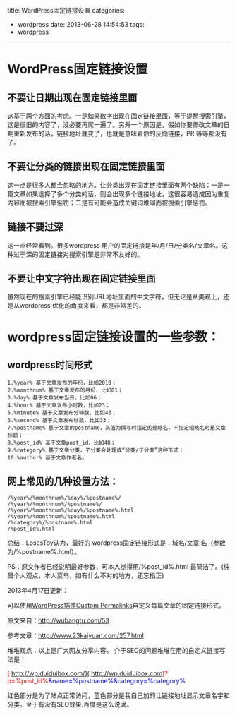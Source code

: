 title: WordPress固定链接设置
categories:
  - wordpress
date: 2013-06-28 14:54:53
tags:
  - wordpress
---

# WordPress固定链接设置

## 不要让日期出现在固定链接里面

这基于两个方面的考虑。一是如果数字出现在固定链接里面，等于提醒搜索引擎，这是很旧的内容了，没必要再爬一遍了。另外一个原因是，假如你要修改文章的日期重新发布的话，链接地址就变了，也就是意味着你的反向链接，PR 等等都没有了。

## 不要让分类的链接出现在固定链接里面

这一点是很多人都会忽略的地方。让分类出现在固定链接里面有两个缺陷：一是一篇文章如果选择了多个分类的话，则会出现多个链接地址，这很容易造成因为重复内容而被搜索引擎惩罚；二是有可能会造成关键词堆砌而被搜索引擎惩罚。

## 链接不要过深

这一点经常看到。很多wordpress 用户的固定链接是年/月/日/分类名/文章名。这种过于深的固定链接对搜索引擎是非常不友好的。

## 不要让中文字符出现在固定链接里面

虽然现在的搜索引擎已经能识别URL地址里面的中文字符，但无论是从美观上，还是从wordpress 优化的角度来看，都是非常差的。

# wordpress固定链接设置的一些参数：
## wordpress时间形式
```
1.%year% 基于文章发布的年份，比如2010；
2.%monthnum% 基于文章发布的月份，比如01；
3.%day% 基于文章发布当日，比如06；
4.%hour% 基于文章发布小时数，比如23；
5.%minute% 基于文章发布分钟数，比如43；
6.%second% 基于文章发布秒数，比如33；
7.%postname% 基于文章的postname，其值为撰写时指定的缩略名，不指定缩略名时是文章标题；
8.%post_id% 基于文章post_id，比如48；
9.%category% 基于文章分类，子分类会处理成“分类/子分类”这种形式；
10.%author% 基于文章作者名。
```

## 网上常见的几种设置方法：
```
/%year%/%monthnum%/%day%/%postname%/
/%year%/%monthnum%/%postname%/
/%year%/%monthnum%/%day%/%postname%.html
/%year%/%monthnum%/%postname%.html
/%category%/%postname%.html
/%post_id%.html
```

总结：LosesToy认为，最好的 wordpress固定链接形式是：域名/文章 名（参数为/%postname%.html）。

PS：原文作者已经说明最好参数，可本人觉得用/%post_id%.html 最简洁了。(纯属个人观点，本人菜鸟，如有什么不对的地方，还忘指正)

2013年4月17日更新：

可以使用[WordPress插件Custom Permalinks](http://wubangtu.com/custom-permalinks.html "推荐一款WordPress插件Custom Permalinks")自定义每篇文章的固定链接形式。


原文来自：http://wubangtu.com/53

参考文章：http://www.23kaiyuan.com/257.html

堆堆观点：以上是广大网友分享内容。 介于SEO的问题堆堆在用的自定义链接写法是：

<span style="color: #ff0000;">[ http://wp.duiduibox.com/]( http://wp.duiduibox.com)?p=%post_id%</span><span style="color: #0000ff;">&amp;name=%postname%&amp;category=%category%</span>

红色部分是为了站点正常访问，蓝色部分是我自己加的让链接地址显示文章名字和分类。至于有没有SEO效果.百度是这么说滴。
